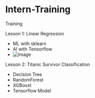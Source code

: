 # Intern-Training
Training

Lesson 1: Linear Regression
- ML with sklearn
- AI with Tensorflow
- ![image](https://user-images.githubusercontent.com/42464592/173753045-af2a44e6-45b2-4c9a-b592-1537e0b4ee26.png)

Lesson 2: Titanic Survivor Classification
- Decision Tree
- RandomForest
- XGBoost
- Tensorflow Model
